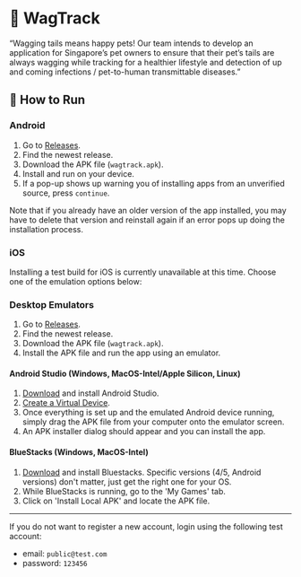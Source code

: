 # :dog: WagTrack

“Wagging tails means happy pets! Our team intends to develop an application for Singapore’s pet owners to ensure that their pet’s tails are always wagging while tracking for a healthier lifestyle and detection of up and coming infections / pet-to-human transmittable diseases.”

## :rocket: How to Run

### Android

1. Go to [Releases](https://github.com/LunarEclipz/WagTrack/releases).
2. Find the newest release.
3. Download the APK file (`wagtrack.apk`).
4. Install and run on your device.
5. If a pop-up shows up warning you of installing apps from an unverified source, press `continue`.

Note that if you already have an older version of the app installed, you may have to delete that version and reinstall again if an error pops up doing the installation process. 

### iOS

Installing a test build for iOS is currently unavailable at this time. Choose one of the emulation options below:

### Desktop Emulators

1. Go to [Releases](https://github.com/LunarEclipz/WagTrack/releases).
2. Find the newest release.
3. Download the APK file (`wagtrack.apk`).
4. Install the APK file and run the app using an emulator.

#### Android Studio (Windows, MacOS-Intel/Apple Silicon, Linux)

1. [Download](https://developer.android.com/studio) and install Android Studio.
2. [Create a Virtual Device](https://developer.android.com/studio/run/managing-avds#createavd).
3. Once everything is set up and the emulated Android device running, simply drag the APK file from your computer onto the emulator screen.
4. An APK installer dialog should appear and you can install the app.

#### BlueStacks (Windows, MacOS-Intel)

1. [Download](https://www.bluestacks.com/download.html) and install Bluestacks. Specific versions (4/5, Android versions) don't matter, just get the right one for your OS.
2. While BlueStacks is running, go to the 'My Games' tab.
3. Click on 'Install Local APK' and locate the APK file.

---

If you do not want to register a new account, login using the following test account:

- email: `public@test.com`
- password: `123456`
